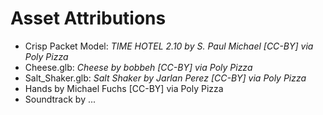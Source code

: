 # Asset Attributions
- Crisp Packet Model: *TIME HOTEL 2.10 by S. Paul Michael [CC-BY] via Poly 
  Pizza*
- Cheese.glb: *Cheese by bobbeh [CC-BY] via Poly Pizza*
- Salt_Shaker.glb: *Salt Shaker by Jarlan Perez [CC-BY] via Poly Pizza*
- Hands by Michael Fuchs [CC-BY] via Poly Pizza
- Soundtrack by ...